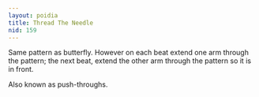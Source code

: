```yaml
---
layout: poidia
title: Thread The Needle
nid: 159
---
```


Same pattern as butterfly. However on each beat extend one arm through the pattern; the next beat, extend the other arm through the pattern so it is in front.

Also known as push-throughs.
